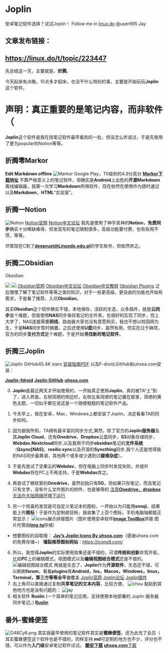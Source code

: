 # Joplin
安卓笔记软件选择？试试Joplin！
Follow me in [linux.do](linux.do) @user695 Jay
## 文章发布链接：
## https://linux.do/t/topic/223447
先总结这一天，主要就是，**折腾**。

今天起床有点晚，10点多才起床，也没干什么特别的事，主要是开始玩玩**Joplin**这个软件。

# 声明：真正重要的是笔记内容，而非软件（
 **Joplin**这个软件是我在找笔记软件最早看到的一批，但没怎么听说过，于是先使用了更为popular的Notion等等。
## 折腾零Markor
**Edit Markdown offline**
![Markor](https://ooo.0x0.ooo/2024/10/05/O482IG.png)
Google Play，T0级别的4.9分高分
[**Markor下载地址**](https://github.com/gsantner/markor)
不算严格意义上的笔记软件，但确实是**Android**上出色的**开源Markdown**离线编辑器，我第一次学习**Markdown**所用软件，现在依然在使用作为随时速记以及**Markdown**，**HTML**“实验室”。
## 折腾一Notion
![Notion](https://ooo.0x0.ooo/2024/10/04/O48izI.png)
[Notion官网](https://www.notion.so/zh-cn)
[Notion中文论坛](https://cnotion.notion.site/Notion-e18268991cd14de89b1cad0de60baa91)
我先是使用了神乎其神的**Notion**，**免费同步**确实十分稀缺难得，但发现写的笔记限制很多，高级功能要付费，也有些用不惯，等等。

尽管现在C到了**deeprust@Linuxdo.edu.pl**的学生账号，但依然弃之。

## 折腾二Obsidian
Obsidian

![](https://ooo.0x0.ooo/2024/10/04/O46JKc.png)
![](https://ooo.0x0.ooo/2024/08/27/Ot084l.png)
[Obsidian官网](https://obsidian.md/)
[Obsidian中文论坛](https://forum-zh.obsidian.md/)
[Obsidian中文教程](https://publish.obsidian.md/chinesehelp)
[Obsidian Plugins](https://obsidian.md/plugins)
之后慢慢了解了笔记软件等等之类的知识，对于一些更高级，更自由的功能也开始有需求，于是看了推荐，入坑**Obsidian**。

其实**Obsidian**这个软件确实不错，本地保存，活跃的生态，众多插件，就是**云同步**是个难题，但我使用**NAS**同步保存笔记的文件夹，也很好的实现了同步，但上大学了，NAS连接需要**网线**，路由器大家也没有意愿购买，我也不想以校园网为生，于是**NAS**同步暂时搁置，之后还使用**U盘**同步，虽然有用，但实在过于麻烦，官方的同步**支付方式**是个难题，于是开始**寻找新的笔记软件**。

## 折腾三Joplin
![Joplin](https://ooo.0x0.ooo/2024/10/04/O46tMM.jpg)
GitHub45.4K stars
[安装指南PDF](https://file.uhsea.com/2410/234ee95d6c34bf5aa207ec8517f6dd97RR.pdf)
以及F-droid,GitHub和uhsea.com安装：

[**Joplin-fdroid**](https://f-droid.org/zh_Hans/packages/net.cozic.joplin)
[**Joplin GitHub**](https://github.com/laurent22/joplin-android/releases/tag/android-v3.0.7)
[**uhsea.com**](https://file.uhsea.com/2410/f2156f18bed21751047530f01266ec5dCQ.apk)

0. **Joplin**是最近两天才开始使用的，一开始真正使用**Joplin**，真的被TA“土”到了，进入界面，左侧简陋的侧边栏，右侧五条简陋的笔记置在那里，简陋的黄色主题，一切似乎都在说这是一个随便粗糙的笔记软件产品。

1. 今天早上，我在安卓，Mac，Windows上都安装了Joplin，决定看看TA的同步如何。

2. 因为据我所知，TA拥有最丰富的同步方式,果然，除了官方的**Joplin服务器**及其**Joplin Cloud**，还有**Onedrive**，**Dropbox**云盘同步，**S3**对象存储同步，**Webdav**,**Nextcloud**同步,以及我用于同步**obsidian**笔记的**文件系统**（**Qsync[NAS]**，**resilio sync**以及开源的**Syncthing**同步,我个人还是觉得我的NAS同步最靠谱，其他两个或多或少遇到过**疑难杂症**）。

3. 于是先尝试了坚果云的**Webdav**，但在电脑上同步时发现失败，并提升**Webdav**将在PC上不再支持，于是**Webdav**弃之。

4. 再尝试了微软家的**Onedrive**，虽然初始只有**5G**，但如果只存笔记，而且笔记只有文字，没有什么文件图片的附件，也是够用的
[注意**Onedrive**，**dropbox**无法在大陆网络环境下运行](https://answers.microsoft.com/zh-hans/msoffice/forum/all/onedrive%E4%B8%AD%E5%9B%BD%E6%97%A0%E6%B3%95/8383a475-7f10-41ee-aca2-1a036d7b1e48)

5. 另一个惊喜的发现是可自定义笔记本的图标，一开始以为只能用**emoji**，结果能上传**图标**！于是作为定制疯狂粉，我收集了上百个图标，手机电脑端都能正常显示！
![icons展示拼接图片](https://ooo.0x0.ooo/2024/10/04/O48SFj.png)（图片使用安卓软件[**Image ToolBox**](https://github.com/T8RIN/ImageToolbox/releases/tag/3.0.0)拼接
图片托管由[**Img.tg**](img.tg)存储）
* 想要图标的自取哦：
[**Jay’s Joplin Icons By uhsea.com**](https://file.uhsea.com/2410/a9954a240e9bc7ee408713b7aaccf5ebET.zip)（感谢uhsea.com的免费存储~）
**墙裂推荐图标网站**：https://icons8.com/
6. 所以，我觉得**Joplin**的实际使用效果还是不错的，可谓**传统和创新**并驾齐驱，比如**PC**上的编辑模式，视图模式以及**编辑视图结合模式**还是不错的。
![编辑视图结合模式](https://ooo.0x0.ooo/2024/10/05/O48cjU.png)
再就是生态了，**Joplin**作为**开源软件**，生态还不错，可以刷刷**forum**，看看**plugins**有**Android，Ios，Macos，Windows，linux，Terminal，第三方等等全平台**覆盖
[Joplin官网](https://joplinapp.org/)
[Joplin论坛](https://discourse.joplinapp.org/)
[Joplin插件](https://joplinapp.org/plugins/)
7. 右上角可以直接通过复制**共享笔记的文本内容**，比较方便。
![chou](https://ooo.0x0.ooo/2024/10/05/O48ujD.png)
黏贴到其他地方也是没有问题的：
![jay](https://ooo.0x0.ooo/2024/10/05/O48XRI.png)
8. 相关软件
**Ruslin**
(一个简单的笔记应用，支持使用本地部署的 Joplin 服务器同步笔记。)
[**Ruslin**](https://f-droid.org/packages/org.dianqk.ruslin/)
## 番外-蜜蜂便签
![O48Cy6.png](https://ooo.0x0.ooo/2024/10/05/O48Cy6.png)
其实我最早使用的笔记软件其实是**蜜蜂便签**，还为此充了会员（
其实蜜蜂便签这个软件也是不错的，同样支持.**md**可定制的地方也不少，评分也不错，可以作为**入门级**安卓笔记软件试试。
[**酷安下载**](https://www.coolapk.com/apk/xyz.hanks.note)
[**uhsea.com**下载](https://file.uhsea.com/2410/1be72fd07203f552ea42c6619e9f0d01IS.apk)
